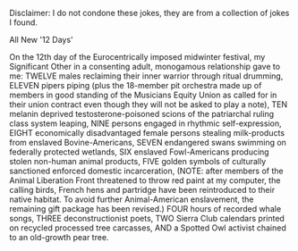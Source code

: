 Disclaimer: I do not condone these jokes, they are from a collection of jokes I found.

All New '12 Days'

On the 12th day of the Eurocentrically imposed midwinter festival, my Significant Other in a consenting adult, monogamous relationship gave to me: 
TWELVE males reclaiming their inner warrior through ritual drumming, 
ELEVEN pipers piping (plus the 18-member pit orchestra made up of members in good standing of the Musicians Equity Union as called for in their union contract even though they will not be asked to play a note),
TEN melanin deprived testosterone-poisoned scions of the patriarchal ruling class system leaping, 
NINE persons engaged in rhythmic self-expression,
EIGHT economically disadvantaged female persons stealing milk-products from enslaved Bovine-Americans,
SEVEN endangered swans swimming on federally protected wetlands, 
SIX enslaved Fowl-Americans producing stolen non-human animal products, 
FIVE golden symbols of culturally sanctioned enforced domestic incarceration, 
(NOTE: after members of the Animal Liberation Front threatened to throw red paint at my computer, the calling birds, French hens and partridge have been reintroduced to their native habitat. To avoid further Animal-American enslavement, the remaining gift package has been revised.) 
FOUR hours of recorded whale songs,
THREE deconstructionist poets,
TWO Sierra Club calendars printed on recycled processed tree carcasses,
AND a Spotted Owl activist chained to an old-growth pear tree.

